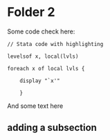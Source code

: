 
# Folder 2

Some code check here:


```
// Stata code with highlighting 

levelsof x, local(lvls)

foreach x of local lvls {

	display "`x'"

	}

```

And some text here


## adding a subsection
